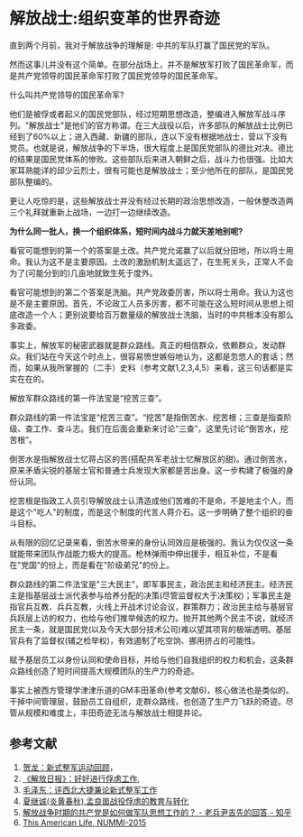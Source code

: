 # 解放战士:组织变革的世界奇迹

直到两个月前，我对于解放战争的理解是: 中共的军队打赢了国民党的军队。

然而这事儿并没有这个简单。在部分战场上，并不是解放军打败了国民革命军，而是共产党领导的国民革命军打败了国民党领导的国民革命军。

什么叫共产党领导的国民革命军?

他们是被俘或者起义的国民党部队，经过短期思想改造，整编进入解放军战斗序列。"解放战士"是他们的官方称谓。在三大战役以后，许多部队的解放战士比例已经到了60%以上；进入西藏、新疆的部队，连以下没有根据地战士，营以下没有党员。也就是说，解放战争的下半场，很大程度上是国民党部队的德比对决。德比的结果是国民党体系的惨败。这些部队后来进入朝鲜之后，战斗力也很强。比如大家耳熟能详的邱少云烈士，很有可能也是解放战士；至少他所在的部队，是国民党部队整编的。

更让人吃惊的是，这些解放战士并没有经过长期的政治思想改造，一般休整改造两三个礼拜就重新上战场，一边打一边继续改造。

**为什么同一批人，换一个组织体系，短时间内战斗力就天差地别呢?**

看官可能想到的第一个的答案是土改。共产党允诺赢了以后就分田地，所以将士用命。我认为这不是主要原因。土改的激励机制太遥远了，在生死关头，正常人不会为了(可能分到的)几亩地就致生死于度外。

看官可能想到的第二个答案是洗脑。共产党政委厉害，所以将士用命。我认为这也是不是主要原因。首先，不论政工人员多厉害，都不可能在这么短时间从思想上彻底改造一个人；更别说要给百万数量级的解放战士洗脑，当时的中共根本没有那么多政委。

事实上，解放军的秘密武器就是群众路线。真正的相信群众，依赖群众，发动群众。我们站在今天这个时点上，很容易愤世嫉俗地认为，这都是忽悠人的套话；然而，如果从我所掌握的（二手）史料（参考文献1,2,3,4,5）来看，这三句话都是实实在在的。

解放军群众路线的第一件法宝是“挖苦三查”。


群众路线的第一件法宝是“挖苦三查”。“挖苦”是指倒苦水、挖苦根；三查是指查阶级、查工作、查斗志。我们在后面会重新来讨论“三查”，这里先讨论“倒苦水，挖苦根”。

倒苦水是指解放战士忆蒋占区的苦(搭配共军老战士忆解放区的甜)。通过倒苦水，原来矛盾尖锐的基层士官和普通士兵发现大家都是苦出身。这一步构建了极强的身份认同。

挖苦根是指政工人员引导解放战士认清造成他们苦难的不是命，不是地主个人，而是这个"吃人"的制度，而是这个制度的代言人蒋介石。这一步明确了整个组织的奋斗目标。

从有限的回忆记录来看，倒苦水带来的身份认同效应是极强的。我认为仅仅这一条就能带来团队作战能力极大的提高。枪林弹雨中伸出援手，相互补位，不是看在"党国"的份上，而是看在"阶级弟兄"的份上。

群众路线的第二件法宝是"三大民主"，即军事民主，政治民主和经济民主。经济民主是指基层战士派代表参与给养分配的决策(尽管监督权大于决策权)；军事民主是指官兵互教、兵兵互教，火线上开战术讨论会议，群策群力；政治民主给与基层官兵跃层上访的权力，也给与他们推举候选的权力。抛开其他两个民主不说，就经济民主一条，就是国民党(以及今天大部分技术公司)难以望其项背的极端透明。基层官兵有了监督权(辅之检举权)，有效遏制了吃空饷、挪用挤占的可能性。

赋予基层员工以身份认同和使命目标，并给与他们自我组织的权力和机会，这条群众路线创造了短时间提高大规模团队的生产力的奇迹。

事实上被西方管理学津津乐道的GM丰田革命(参考文献6)，核心做法也是类似的。干掉中间管理层，鼓励员工自组织，走群众路线，也创造了生产力飞跃的奇迹。尽管从规模和难度上，丰田奇迹无法与解放战士相提并论。

## 参考文献
1. [贺龙：新式整军运动回顾](http://www.360doc.cn/article/28625929_510814865.html)，
2. [《解放日报》：好好进行俘虏工作](http://www.docin.com/p-69310496.html), 
3. [毛泽东：评西北大捷兼论新式整军工作](https://wenku.baidu.com/view/3d2e5dc76137ee06eff91827#1)
4. [夏继诚(炎黄春秋),孟良崮战役俘虏的教育与转化](http://www.yhcqw.com/33/10395.html)
5. [解放战争时期的共产党是如何做军队思想工作的？ - 老兵尹吉先的回答 - 知乎](
https://www.zhihu.com/question/35887491/answer/127770100)
6. [ This American Life, NUMMI-2015](https://www.thisamericanlife.org/561/nummi-2015)

